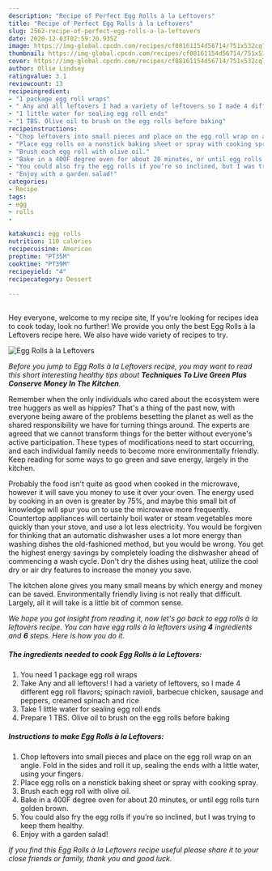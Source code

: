 ```yaml
---
description: "Recipe of Perfect Egg Rolls à la Leftovers"
title: "Recipe of Perfect Egg Rolls à la Leftovers"
slug: 2562-recipe-of-perfect-egg-rolls-a-la-leftovers
date: 2020-12-03T02:59:20.935Z
image: https://img-global.cpcdn.com/recipes/cf08161154d56714/751x532cq70/egg-rolls-a-la-leftovers-recipe-main-photo.jpg
thumbnail: https://img-global.cpcdn.com/recipes/cf08161154d56714/751x532cq70/egg-rolls-a-la-leftovers-recipe-main-photo.jpg
cover: https://img-global.cpcdn.com/recipes/cf08161154d56714/751x532cq70/egg-rolls-a-la-leftovers-recipe-main-photo.jpg
author: Ollie Lindsey
ratingvalue: 3.1
reviewcount: 13
recipeingredient:
- "1 package egg roll wraps"
- " Any and all leftovers I had a variety of leftovers so I made 4 different egg roll flavors spinach ravioli barbecue chicken sausage and peppers creamed spinach and rice"
- "1 little water for sealing egg roll ends"
- "1 TBS. Olive oil to brush on the egg rolls before baking"
recipeinstructions:
- "Chop leftovers into small pieces and place on the egg roll wrap on an angle. Fold in the sides and roll it up, sealing the ends with a little water, using your fingers."
- "Place egg rolls on a nonstick baking sheet or spray with cooking spray."
- "Brush each egg roll with olive oil."
- "Bake in a 400F degree oven for about 20 minutes, or until egg rolls turn golden brown."
- "You could also fry the egg rolls if you’re so inclined, but I was trying to keep them healthy."
- "Enjoy with a garden salad!"
categories:
- Recipe
tags:
- egg
- rolls
- 

katakunci: egg rolls  
nutrition: 110 calories
recipecuisine: American
preptime: "PT35M"
cooktime: "PT39M"
recipeyield: "4"
recipecategory: Dessert

---
```

<br>
Hey everyone, welcome to my recipe site, If you're looking for recipes idea to cook today, look no further! We provide you only the best Egg Rolls à la Leftovers recipe here. We also have wide variety of recipes to try.
<br>


![Egg Rolls à la Leftovers](https://img-global.cpcdn.com/recipes/cf08161154d56714/751x532cq70/egg-rolls-a-la-leftovers-recipe-main-photo.jpg)

<i>Before you jump to Egg Rolls à la Leftovers recipe, you may want to read this short interesting healthy tips about 
<strong>Techniques To Live Green Plus Conserve Money In The Kitchen</strong>.</i>
</br>

Remember when the only individuals who cared about the ecosystem were tree huggers as well as hippies? That's a thing of the past now, with everyone being aware of the problems besetting the planet as well as the shared responsibility we have for turning things around. The experts are agreed that we cannot transform things for the better without everyone's active participation. These types of modifications need to start occurring, and each individual family needs to become more environmentally friendly. Keep reading for some ways to go green and save energy, largely in the kitchen.

Probably the food isn't quite as good when cooked in the microwave, however it will save you money to use it over your oven. The energy used by cooking in an oven is greater by 75%, and maybe this small bit of knowledge will spur you on to use the microwave more frequently. Countertop appliances will certainly boil water or steam vegetables more quickly than your stove, and use a lot less electricity. You would be forgiven for thinking that an automatic dishwasher uses a lot more energy than washing dishes the old-fashioned method, but you would be wrong. You get the highest energy savings by completely loading the dishwasher ahead of commencing a wash cycle. Don't dry the dishes using heat, utilize the cool dry or air dry features to increase the money you save.

The kitchen alone gives you many small means by which energy and money can be saved. Environmentally friendly living is not really that difficult. Largely, all it will take is a little bit of common sense.


<i>We hope you got insight from reading it, now let's go back to egg rolls à la leftovers recipe. You can have egg rolls à la leftovers using <strong>4</strong> ingredients and <strong>6</strong> steps. Here is how you do it.
</i>

##### The ingredients needed to cook Egg Rolls à la Leftovers:

1. You need 1 package egg roll wraps
1. Take  Any and all leftovers! I had a variety of leftovers, so I made 4 different egg roll flavors; spinach ravioli, barbecue chicken, sausage and peppers, creamed spinach and rice
1. Take 1 little water for sealing egg roll ends
1. Prepare 1 TBS. Olive oil to brush on the egg rolls before baking


##### Instructions to make Egg Rolls à la Leftovers:

1. Chop leftovers into small pieces and place on the egg roll wrap on an angle. Fold in the sides and roll it up, sealing the ends with a little water, using your fingers.
1. Place egg rolls on a nonstick baking sheet or spray with cooking spray.
1. Brush each egg roll with olive oil.
1. Bake in a 400F degree oven for about 20 minutes, or until egg rolls turn golden brown.
1. You could also fry the egg rolls if you’re so inclined, but I was trying to keep them healthy.
1. Enjoy with a garden salad!


<i>If you find this Egg Rolls à la Leftovers recipe useful please share it to your close friends or family, thank you and good luck.</i>
